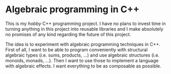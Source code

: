 # Algebraic programming in C++

This is my _hobby_ C++ programming project. I have no plans to invest time in
turning anything in this project into reusable libraries and I make absolutely
no promises of any kind regarding the future of this project.

The idea is to experiment with algebraic programming techniques in C++. First of
all, I want to be able to program conveniently with structural algebraic types
(i.e. sums, products, ...) and use algebraic structures (i.e. monoids, monads,
...). Then I want to use those to implement a language with algebraic effects. I
want everything to be as composable as possible.
